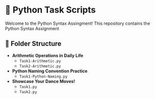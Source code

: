 # 🐍 Python Task Scripts

Welcome to the Python Syntax Assingment! This repository contains the Python Syntax Assignment 

## 📂 Folder Structure
- **Arithmetic Operations in Daily Life**
  - `Task1-Arithmetic.py`
  - `Task2-Arithmetic.py`
- **Python Naming Convention Practice**
  - `Task1-Python-Naming.py`
- **Showcase Your Dance Moves!**
  - `Task1.py`
  - `Task2.py`

